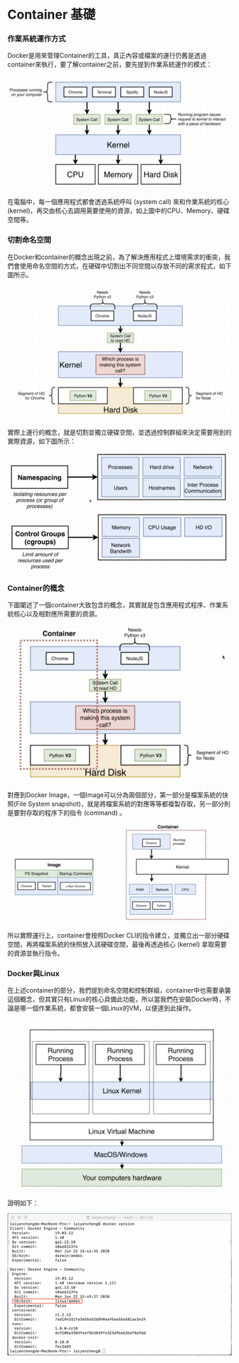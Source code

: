 # Container 基礎

### 作業系統運作方式

Docker是用來管理Container的工具，真正內容或檔案的運行仍舊是透過container來執行，要了解container之前，要先提到作業系統運作的模式：

![credit to: Stephen Grider](../.gitbook/assets/jie-tu-20200825-shang-wu-11.13.23.png)

在電腦中，每一個應用程式都會透過系統呼叫 \(system call\) 來和作業系統的核心 \(kernel\)，再交由核心去調用需要使用的資源，如上圖中的CPU、Memory、硬碟空間等。

### 切割命名空間

在Docker和container的概念出現之前，為了解決應用程式上環境需求的衝突，我們會使用命名空間的方式，在硬碟中切割出不同空間以存放不同的需求程式，如下圖所示。

![credit to: Stephen Grider](../.gitbook/assets/jie-tu-20200825-shang-wu-11.52.29.png)

實際上運行的概念，就是切割並獨立硬碟空間，並透過控制群組來決定需要用到的實際資源，如下圖所示：

![credit to: Stephen Grider](../.gitbook/assets/jie-tu-20200825-xia-wu-1.28.27.png)

### Container的概念

下圖闡述了一個container大致包含的概念，其實就是包含應用程式程序、作業系統核心以及相對應所需要的資源。

![credit to: Stephen Grider](../.gitbook/assets/jie-tu-20200825-shang-wu-11.57.02.png)

對應到Docker Image，一個Image可以分為兩個部分，第一部分是檔案系統的快照\(File System snapshot\)，就是將檔案系統的對應等等都複製存取，另一部分則是要對存取的程序下的指令 \(command\) 。

![credit to: Stephen Grider](../.gitbook/assets/jie-tu-20200825-shang-wu-11.58.29.png)

所以實際運行上，container會按照Docker CLI的指令建立，並獨立出一部分硬碟空間，再將檔案系統的快照放入該硬碟空間，最後再透過核心 \(kernel\) 拿取需要的資源並執行指令。

### Docker與Linux

在上述container的部分，我們提到命名空間和控制群組，container中也需要承襲這個概念，但其實只有Linux的核心具備此功能，所以當我們在安裝Docker時，不論是哪一個作業系統，都會安裝一個Linux的VM，以便達到此操作。

![credit to: Stephen Grider](../.gitbook/assets/jie-tu-20200825-xia-wu-1.23.39.png)

證明如下：

![](../.gitbook/assets/jie-tu-20200825-xia-wu-1.44.15.png)

